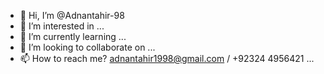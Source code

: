 - 👋 Hi, I’m @Adnantahir-98
- 👀 I’m interested in ...
- 🌱 I’m currently learning ...
- 💞️ I’m looking to collaborate on ...
- 📫 How to reach me? adnantahir1998@gmail.com / +92324 4956421 ...

<!---
Adnantahir-98/Adnantahir-98 is a ✨ special ✨ repository because its `README.md` (this file) appears on your GitHub profile.
You can click the Preview link to take a look at your changes.
--->
